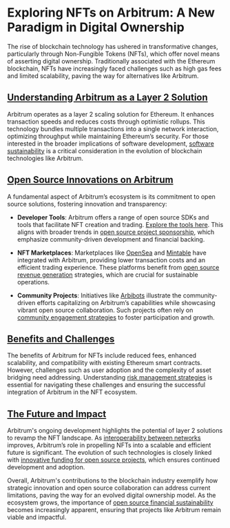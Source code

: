 # Exploring NFTs on Arbitrum: A New Paradigm in Digital Ownership

The rise of blockchain technology has ushered in transformative changes, particularly through Non-Fungible Tokens (NFTs), which offer novel means of asserting digital ownership. Traditionally associated with the Ethereum blockchain, NFTs have increasingly faced challenges such as high gas fees and limited scalability, paving the way for alternatives like Arbitrum.

## [Understanding Arbitrum as a Layer 2 Solution](https://offchainlabs.com/arbitrum/)

Arbitrum operates as a layer 2 scaling solution for Ethereum. It enhances transaction speeds and reduces costs through optimistic rollups. This technology bundles multiple transactions into a single network interaction, optimizing throughput while maintaining Ethereum’s security. For those interested in the broader implications of software development, [software sustainability](https://www.license-token.com/wiki/software-sustainability) is a critical consideration in the evolution of blockchain technologies like Arbitrum.

## [Open Source Innovations on Arbitrum](https://nftnow.com/guides/arbitrum-nfts/)

A fundamental aspect of Arbitrum’s ecosystem is its commitment to open source solutions, fostering innovation and transparency:

- **Developer Tools**: Arbitrum offers a range of open source SDKs and tools that facilitate NFT creation and trading. [Explore the tools here](https://developer.offchainlabs.com/). This aligns with broader trends in [open source project sponsorship](https://www.license-token.com/wiki/open-source-project-sponsorship-opportunities), which emphasize community-driven development and financial backing.

- **NFT Marketplaces**: Marketplaces like [OpenSea](https://opensea.io/blog/announcements/arbitrum-mainnet-is-live-on-opensea/) and [Mintable](https://mintable.app/) have integrated with Arbitrum, providing lower transaction costs and an efficient trading experience. These platforms benefit from [open source revenue generation](https://www.license-token.com/wiki/open-source-revenue-generation) strategies, which are crucial for sustainable operations.

- **Community Projects**: Initiatives like [Arbibots](https://arbibots.com/) illustrate the community-driven efforts capitalizing on Arbitrum’s capabilities while showcasing vibrant open source collaboration. Such projects often rely on [community engagement strategies](https://www.license-token.com/wiki/community-engagement-strategies) to foster participation and growth.

## [Benefits and Challenges](https://decrypt.co/resources/what-is-arbitrum)

The benefits of Arbitrum for NFTs include reduced fees, enhanced scalability, and compatibility with existing Ethereum smart contracts. However, challenges such as user adoption and the complexity of asset bridging need addressing. Understanding [risk management strategies](https://www.license-token.com/wiki/risk-management-strategies) is essential for navigating these challenges and ensuring the successful integration of Arbitrum in the NFT ecosystem.

## [The Future and Impact](https://cryptobriefing.com/arbitrum-101-what-you-need-to-know/)

Arbitrum's ongoing development highlights the potential of layer 2 solutions to revamp the NFT landscape. As [interoperability between networks](https://www.coindesk.com/learn/what-is-layer-2-scaling-on-ethereum-and-how-does-it-work/) improves, Arbitrum’s role in propelling NFTs into a scalable and efficient future is significant. The evolution of such technologies is closely linked with [innovative funding for open source projects](https://www.license-token.com/wiki/innovative-funding-for-open-source-projects), which ensures continued development and adoption.

Overall, Arbitrum's contributions to the blockchain industry exemplify how strategic innovation and open source collaboration can address current limitations, paving the way for an evolved digital ownership model. As the ecosystem grows, the importance of [open source financial sustainability](https://www.license-token.com/wiki/open-source-project-financial-sustainability-tips) becomes increasingly apparent, ensuring that projects like Arbitrum remain viable and impactful.